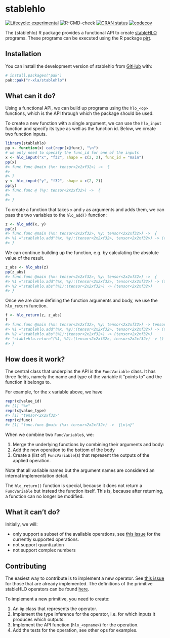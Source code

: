 
<!-- README.md is generated from README.Rmd. Please edit that file -->

# stablehlo

<!-- badges: start -->

[![Lifecycle:
experimental](https://img.shields.io/badge/lifecycle-experimental-orange.svg)](https://lifecycle.r-lib.org/articles/stages.html#experimental)
![R-CMD-check](https://github.com/r-xla/stablehlo/actions/workflows/R-CMD-check.yaml/badge.svg)
[![CRAN
status](https://www.r-pkg.org/badges/version/stablehlo)](https://CRAN.R-project.org/package=stablehlo)
[![codecov](https://codecov.io/gh/r-xla/stablehlo/branch/main/graph/badge.svg)](https://codecov.io/gh/r-xla/stablehlo)
<!-- badges: end -->

The {stablehlo} R package provides a functional API to create
[stableHLO](https://github.com/openxla/stablehlo) programs. These
programs can be executed using the R package
[pjrt](https://github.com/r-xla/pjrt).

## Installation

You can install the development version of stablehlo from
[GitHub](https://github.com/r-xla/stablehlo) with:

``` r
# install.packages("pak")
pak::pak("r-xla/stablehlo")
```

## What can it do?

Using a functional API, we can build up programs using the `hlo_<op>`
functions, which is the API through which the package should be used.

To create a new function with a single argument, we can use the
`hlo_input` function and specify its type as well as the function id.
Below, we create two function inputs.

``` r
library(stablehlo)
pp <- function(x) cat(repr(x@func), "\n")
# we only need to specify the func_id for one of the inputs
x <- hlo_input("x", "f32", shape = c(2, 2), func_id = "main")
pp(x)
#> func.func @main (%x: tensor<2x2xf32>) ->  {
#> 
#> }
y <- hlo_input("y", "f32", shape = c(2, 2))
pp(y)
#> func.func @ (%y: tensor<2x2xf32>) ->  {
#> 
#> }
```

To create a function that takes `x` and `y` as arguments and adds them,
we can pass the two variables to the `hlo_add()` function:

``` r
z <- hlo_add(x, y)
pp(z)
#> func.func @main (%x: tensor<2x2xf32>, %y: tensor<2x2xf32>) ->  {
#> %1 ="stablehlo.add"(%x, %y):(tensor<2x2xf32>, tensor<2x2xf32>) -> (tensor<2x2xf32>)
#> }
```

We can continue building up the function, e.g. by calculating the
absolute value of the result.

``` r
z_abs <- hlo_abs(z)
pp(z_abs)
#> func.func @main (%x: tensor<2x2xf32>, %y: tensor<2x2xf32>) ->  {
#> %1 ="stablehlo.add"(%x, %y):(tensor<2x2xf32>, tensor<2x2xf32>) -> (tensor<2x2xf32>)
#> %2 ="stablehlo.abs"(%1):(tensor<2x2xf32>) -> (tensor<2x2xf32>)
#> }
```

Once we are done defining the function arguments and body, we use the
`hlo_return` function.

``` r
f <- hlo_return(z, z_abs)
f
#> func.func @main (%x: tensor<2x2xf32>, %y: tensor<2x2xf32>) -> tensor<2x2xf32>, tensor<2x2xf32> {
#> %1 ="stablehlo.add"(%x, %y):(tensor<2x2xf32>, tensor<2x2xf32>) -> (tensor<2x2xf32>)
#> %2 ="stablehlo.abs"(%1):(tensor<2x2xf32>) -> (tensor<2x2xf32>)
#> "stablehlo.return"(%1, %2):(tensor<2x2xf32>, tensor<2x2xf32>) -> ()
#> }
```

## How does it work?

The central class that underpins the API is the `FuncVariable` class. It
has three fields, namely the name and type of the variable it “points
to” and the function it belongs to.

For example, for the `x` variable above, we have

``` r
repr(x@value_id)
#> [1] "%x"
repr(x@value_type)
#> [1] "tensor<2x2xf32>"
repr(x@func)
#> [1] "func.func @main (%x: tensor<2x2xf32>) ->  {\n\n}"
```

When we combine two `FuncVariable`s, we:

1.  Merge the underlying functions by combining their arguments and
    body:
2.  Add the new operation to the bottom of the body
3.  Create a (list of) `FuncVariable`(s) that represent the outputs of
    the applied operation.

Note that all variable names but the argument names are considered an
internal implementation detail.

The `hlo_return()` function is special, because it does not return a
`FuncVariable` but instead the function itself. This is, because after
returning, a function can no longer be modified.

## What it can’t do?

Initially, we will:

- only support a subset of the available operations, see [this
  issue](https://github.com/r-xla/stablehlo/issues/6) for the currently
  supported operations.
- not support quantization
- not support complex numbers

## Contributing

The easiest way to contribute is to implement a new operator. See [this
issue](https://github.com/r-xla/stablehlo/issues/6) for those that are
already implemented. The definitions of the primitive stableHLO
operators can be found [here](https://openxla.org/stablehlo/spec#ops).

To implement a new primitive, you need to create:

1.  An `Op` class that represents the operator.
2.  Implement the type inference for the operator, i.e. for which inputs
    it produces which outputs.
3.  Implement the API function (`hlo_<opname>`) for the operation.
4.  Add the tests for the operation, see other ops for examples.
